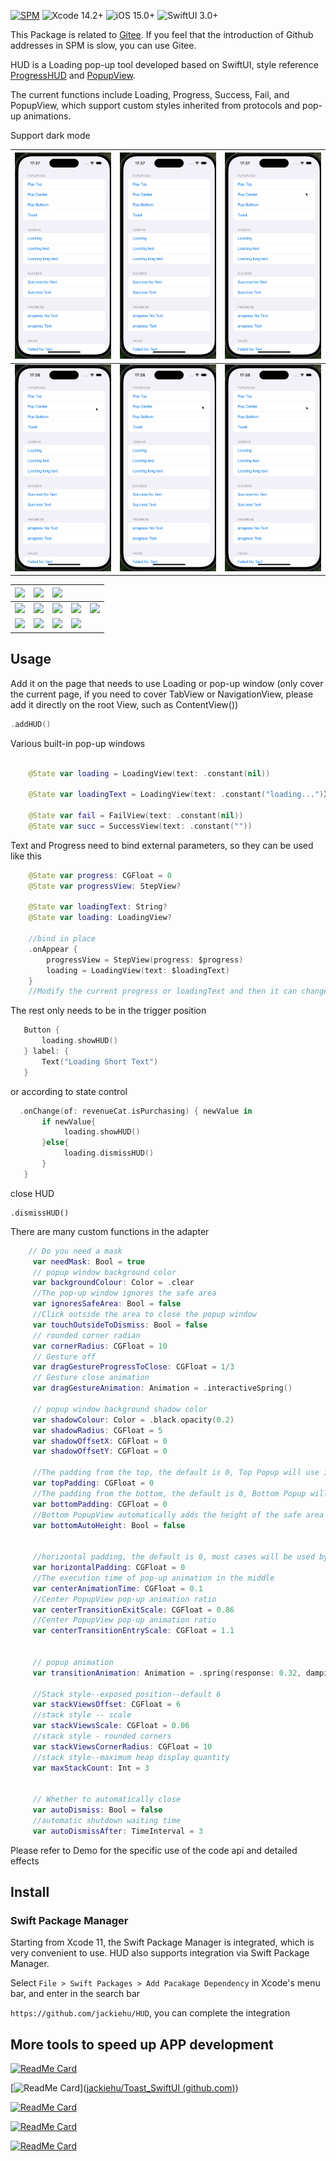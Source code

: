 



[![SPM](https://img.shields.io/badge/SPM-supported-DE5C43.svg?style=flat)](https://swift.org/package-manager/)
![Xcode 14.2+](https://img.shields.io/badge/Xcode-14.2%2B-blue.svg)
![iOS 15.0+](https://img.shields.io/badge/iOS-15.0%2B-blue.svg)
![SwiftUI 3.0+](https://img.shields.io/badge/SwiftUI-3.0%2B-orange.svg)

This Package is related to [Gitee](https://gitee.com/zjinhu/HUD). If you feel that the introduction of Github addresses in SPM is slow, you can use Gitee.

HUD is a Loading pop-up tool developed based on SwiftUI, style reference [ProgressHUD](https://github.com/relatedcode/ProgressHUD) and [PopupView](https://github.com/Mijick/PopupView).

The current functions include Loading, Progress, Success, Fail, and PopupView, which support custom styles inherited from protocols and pop-up animations.

Support dark mode

| ![](Image/1.gif) | ![](Image/2.gif) | ![](Image/3.gif) |
| ---------------- | ---------------- | ---------------- |
| ![](Image/4.gif) | ![](Image/5.gif) | ![](Image/6.gif) |

| ![](Image/top.png)     | ![](Image/bottom.png)   | ![](Image/center.png)   |                         |                          |
| ---------------------- | ----------------------- | ----------------------- | ----------------------- | ------------------------ |
| ![](Image/loading.png) | ![](Image/loading2.png) | ![](Image/loading3.png) | ![](Image/progress.png) | ![](Image/progress2.png) |
| ![](Image/succ.png)    | ![](Image/succ2.png)    | ![](Image/fail.png)     | ![](Image/fail2.png)    |                          |



## Usage

Add it on the page that needs to use Loading or pop-up window (only cover the current page, if you need to cover TabView or NavigationView, please add it directly on the root View, such as ContentView())

```Swift
.addHUD()
```
Various built-in pop-up windows

```swift

    @State var loading = LoadingView(text: .constant(nil))

    @State var loadingText = LoadingView(text: .constant("loading...")）

    @State var fail = FailView(text: .constant(nil))
    @State var succ = SuccessView(text: .constant(""))

```

Text and Progress need to bind external parameters, so they can be used like this

```swift
    @State var progress: CGFloat = 0
    @State var progressView: StepView?

    @State var loadingText: String?
    @State var loading: LoadingView?

    //bind in place
    .onAppear {
        progressView = StepView(progress: $progress)
        loading = LoadingView(text: $loadingText)
    }
    //Modify the current progress or loadingText and then it can change automatically

```

The rest only needs to be in the trigger position

```swift
   Button {
       loading.showHUD()
   } label: {
       Text("Loading Short Text")
   }
```

or according to state control

```swift
  .onChange(of: revenueCat.isPurchasing) { newValue in
       if newValue{
            loading.showHUD()
       }else{
            loading.dismissHUD()
       }
   }
```

close HUD

```
.dismissHUD()
```

There are many custom functions in the adapter

```Swift
    // Do you need a mask
     var needMask: Bool = true
     // popup window background color
     var backgroundColour: Color = .clear
     //The pop-up window ignores the safe area
     var ignoresSafeArea: Bool = false
     //Click outside the area to close the popup window
     var touchOutsideToDismiss: Bool = false
     // rounded corner radian
     var cornerRadius: CGFloat = 10
     // Gesture off
     var dragGestureProgressToClose: CGFloat = 1/3
     // Gesture close animation
     var dragGestureAnimation: Animation = .interactiveSpring()
    
     // popup window background shadow color
     var shadowColour: Color = .black.opacity(0.2)
     var shadowRadius: CGFloat = 5
     var shadowOffsetX: CGFloat = 0
     var shadowOffsetY: CGFloat = 0
    
     //The padding from the top, the default is 0, Top Popup will use it
     var topPadding: CGFloat = 0
     //The padding from the bottom, the default is 0, Bottom Popup will use it
     var bottomPadding: CGFloat = 0
     //Bottom PopupView automatically adds the height of the safe area
     var bottomAutoHeight: Bool = false
    
    
     //horizontal padding, the default is 0, most cases will be used by Center Popup
     var horizontalPadding: CGFloat = 0
     //The execution time of pop-up animation in the middle
     var centerAnimationTime: CGFloat = 0.1
     //Center PopupView pop-up animation ratio
     var centerTransitionExitScale: CGFloat = 0.86
     //Center PopupView pop-up animation ratio
     var centerTransitionEntryScale: CGFloat = 1.1
    
    
     // popup animation
     var transitionAnimation: Animation = .spring(response: 0.32, dampingFraction: 1, blendDuration: 0.32)

     //Stack style--exposed position--default 6
     var stackViewsOffset: CGFloat = 6
     //stack style -- scale
     var stackViewsScale: CGFloat = 0.06
     //stack style - rounded corners
     var stackViewsCornerRadius: CGFloat = 10
     //stack style--maximum heap display quantity
     var maxStackCount: Int = 3
    
    
     // Whether to automatically close
     var autoDismiss: Bool = false
     //automatic shutdown waiting time
     var autoDismissAfter: TimeInterval = 3
```



Please refer to Demo for the specific use of the code api and detailed effects



## Install

### Swift Package Manager

Starting from Xcode 11, the Swift Package Manager is integrated, which is very convenient to use. HUD also supports integration via Swift Package Manager.

Select `File > Swift Packages > Add Pacakage Dependency` in Xcode's menu bar, and enter in the search bar

`https://github.com/jackiehu/HUD`, you can complete the integration



## More tools to speed up APP development

[![ReadMe Card](https://github-readme-stats.vercel.app/api/pin/?username=jackiehu&repo=SwiftMediator&theme=radical&locale=cn)](https://github.com/jackiehu/SwiftMediator)

[![ReadMe Card](https://github-readme-stats.vercel.app/api/pin/?username=jackiehu&repo=Toast_SwiftUI&theme=radical&locale=cn)]([jackiehu/Toast_SwiftUI (github.com)](https://github.com/jackiehu/Toast_SwiftUI))

[![ReadMe Card](https://github-readme-stats.vercel.app/api/pin/?username=jackiehu&repo=SwiftLog&theme=radical&locale=cn)](https://github.com/jackiehu/SwiftLog)

[![ReadMe Card](https://github-readme-stats.vercel.app/api/pin/?username=jackiehu&repo=SwiftMesh&theme=radical&locale=cn)](https://github.com/jackiehu/SwiftMesh)

[![ReadMe Card](https://github-readme-stats.vercel.app/api/pin/?username=jackiehu&repo=SwiftNotification&theme=radical&locale=cn)](https://github.com/jackiehu/SwiftNotification)

